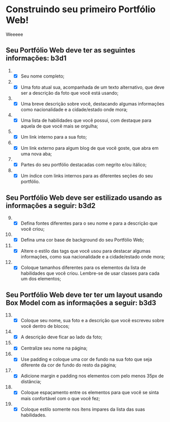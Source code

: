 # Construindo seu primeiro Portfólio Web!
Weeeee

## Seu Portfólio Web deve ter as seguintes informações: b3d1
 1. - [x] Seu nome completo;

 2. - [x] Uma foto atual sua, acompanhada de um texto alternativo, que deve ser a descrição da foto que você está usando;

 3. - [x] Uma breve descrição sobre você, destacando algumas informações como nacionalidade e a cidade/estado onde mora;

 4. - [x] Uma lista de habilidades que você possui, com destaque para aquela de que você mais se orgulha;

 5. - [x] Um link interno para a sua foto;

 6. - [x] Um link externo para algum blog de que você goste, que abra em uma nova aba;

 7. - [x] Partes do seu portfólio destacadas com negrito e/ou itálico;

 8. - [x] Um índice com links internos para as diferentes seções do seu portfólio.

## Seu Portfólio Web deve ser estilizado usando as informações a seguir: b3d2

 9. - [x] Defina fontes diferentes para o seu nome e para a descrição que você criou;

10. - [x] Defina uma cor base de background do seu Portfólio Web;

11. - [x] Altere o estilo das tags que você usou para destacar algumas informações, como sua nacionalidade e a cidade/estado onde mora;

12. - [x] Coloque tamanhos diferentes para os elementos da lista de habilidades que você criou. Lembre-se de usar classes para cada um dos elementos;

## Seu Portfólio Web deve ter ter um layout usando Box Model com as informações a seguir: b3d3

13. - [x] Coloque seu nome, sua foto e a descrição que você escreveu sobre você dentro de blocos;

14. - [x] A descrição deve ficar ao lado da foto;

15. - [x] Centralize seu nome na página;

16. - [x] Use padding e coloque uma cor de fundo na sua foto que seja diferente da cor de fundo do resto da página;

17. - [x] Adicione margin e padding nos elementos com pelo menos 35px de distância;

18. - [x] Coloque espaçamento entre os elementos para que você se sinta mais confortável com o que você fez;

19. - [x] Coloque estilo somente nos ítens ímpares da lista das suas habilidades.
